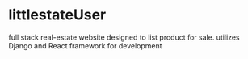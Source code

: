 # littlestateUser
full stack real-estate website designed to list product for sale. utilizes Django and React framework for development
